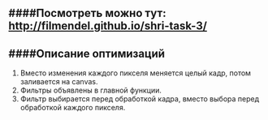 ####Посмотреть можно тут: http://filmendel.github.io/shri-task-3/
-

####Описание оптимизаций
-

1. Вместо изменения каждого пикселя меняется целый кадр, потом заливается на canvas.
2. Фильтры объявлены в главной функции.
3. Фильтр выбирается перед обработкой кадра, вместо выбора перед обработкой каждого пикселя.
